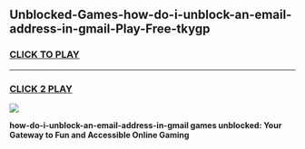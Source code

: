 
## Unblocked-Games-how-do-i-unblock-an-email-address-in-gmail-Play-Free-tkygp
<h3>
<a href="https://premium76.site?title=how-do-i-unblock-an-email-address-in-gmail&ref=10A">CLICK TO PLAY</a></h3>
<hr>

<h3>
<a href="https://premium76.site?title=how-do-i-unblock-an-email-address-in-gmail&ref=10A">CLICK 2 PLAY</a>
  
</h3>

<a href="https://premium76.site?title=how-do-i-unblock-an-email-address-in-gmail&ref=10A"><img src="https://clearcache.store/games.png"></a>


**how-do-i-unblock-an-email-address-in-gmail games unblocked: Your Gateway to Fun and Accessible Online Gaming**
